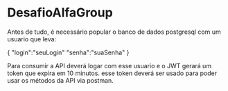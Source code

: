# DesafioAlfaGroup

Antes de tudo, é necessário popular o banco de dados postgresql com um usuario que leva:
 
 {
    "login":"seuLogin"
    "senha":"suaSenha"
  }
  
Para consumir a API deverá logar com esse usuario e o JWT gerará um token que expira em 10 minutos.
esse token deverá ser usado para poder usar os métodos da API via postman.
